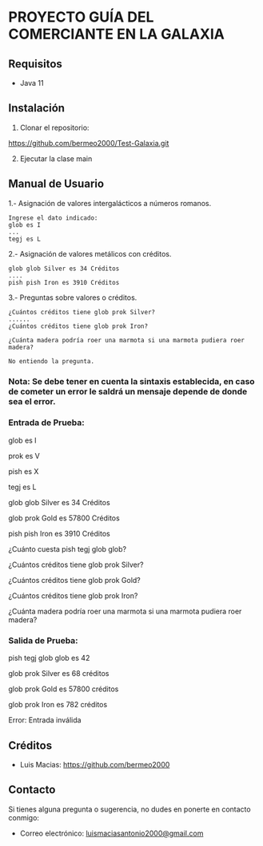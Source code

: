 # PROYECTO GUÍA DEL COMERCIANTE EN LA GALAXIA

## Requisitos

- Java 11

## Instalación

1. Clonar el repositorio:

https://github.com/bermeo2000/Test-Galaxia.git

2. Ejecutar la clase main

## Manual de Usuario

1.- Asignación de valores intergalácticos a números romanos.

    Ingrese el dato indicado: 
    glob es I
    ...
    tegj es L
    
2.- Asignación de valores metálicos con créditos.

    glob glob Silver es 34 Créditos
    ....
    pish pish Iron es 3910 Créditos

3.- Preguntas sobre valores o créditos.

    ¿Cuántos créditos tiene glob prok Silver?
    ......
    ¿Cuántos créditos tiene glob prok Iron?

    ¿Cuánta madera podría roer una marmota si una marmota pudiera roer madera?
    
    No entiendo la pregunta.
  
### Nota: Se debe tener en cuenta la sintaxis establecida, en caso de cometer un error le saldrá un mensaje depende de donde sea el error.

### Entrada de Prueba:
glob es I

prok es V

pish es X

tegj es L

glob glob Silver es 34 Créditos

glob prok Gold es 57800 Créditos

pish pish Iron es 3910 Créditos

¿Cuánto cuesta pish tegj glob glob?

¿Cuántos créditos tiene glob prok Silver?

¿Cuántos créditos tiene glob prok Gold?

¿Cuántos créditos tiene glob prok Iron?

¿Cuánta madera podría roer una marmota si una marmota pudiera roer madera?

### Salida de Prueba:

pish tegj glob glob es 42

glob prok Silver es 68 créditos

glob prok Gold es 57800 créditos

glob prok Iron es 782 créditos

Error: Entrada inválida

## Créditos

- Luis Macias: https://github.com/bermeo2000

## Contacto

Si tienes alguna pregunta o sugerencia, no dudes en ponerte en contacto conmigo:

- Correo electrónico: luismaciasantonio2000@gmail.com
